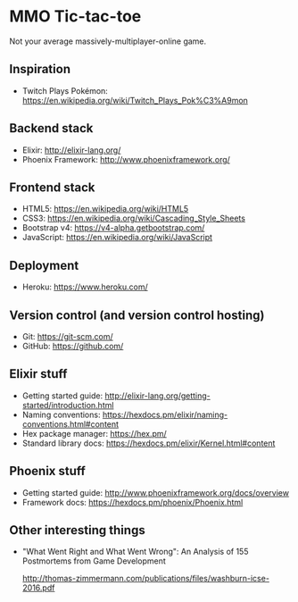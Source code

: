 # MMO Tic-tac-toe

Not your average massively-multiplayer-online game.

## Inspiration

 - Twitch Plays Pokémon: https://en.wikipedia.org/wiki/Twitch_Plays_Pok%C3%A9mon

## Backend stack

- Elixir: http://elixir-lang.org/
- Phoenix Framework: http://www.phoenixframework.org/

## Frontend stack

- HTML5: https://en.wikipedia.org/wiki/HTML5
- CSS3: https://en.wikipedia.org/wiki/Cascading_Style_Sheets
- Bootstrap v4: https://v4-alpha.getbootstrap.com/
- JavaScript: https://en.wikipedia.org/wiki/JavaScript

## Deployment

- Heroku: https://www.heroku.com/

## Version control (and version control hosting)

- Git: https://git-scm.com/
- GitHub: https://github.com/

## Elixir stuff

- Getting started guide: http://elixir-lang.org/getting-started/introduction.html
- Naming conventions: https://hexdocs.pm/elixir/naming-conventions.html#content
- Hex package manager: https://hex.pm/
- Standard library docs: https://hexdocs.pm/elixir/Kernel.html#content

## Phoenix stuff

- Getting started guide: http://www.phoenixframework.org/docs/overview
- Framework docs: https://hexdocs.pm/phoenix/Phoenix.html

## Other interesting things

- "What Went Right and What Went Wrong": An Analysis of 155 Postmortems from Game Development

   http://thomas-zimmermann.com/publications/files/washburn-icse-2016.pdf
